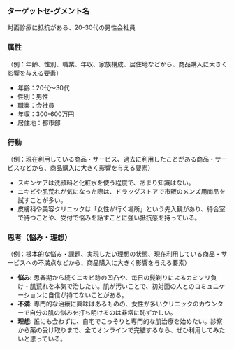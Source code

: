 ### ターゲットセ-グメント名
対面診療に抵抗がある、20-30代の男性会社員

### 属性
（例：年齢、性別、職業、年収、家族構成、居住地などから、商品購入に大きく影響を与える要素）
- 年齢：20代～30代
- 性別：男性
- 職業：会社員
- 年収：300-600万円
- 居住地：都市部

### 行動
（例：現在利用している商品・サービス、過去に利用したことがある商品・サービスなどから、商品購入に大きく影響を与える要素）
- スキンケアは洗顔料と化粧水を使う程度で、あまり知識はない。
- ニキビや肌荒れが気になった際は、ドラッグストアで市販のメンズ用商品を試すことが多い。
- 皮膚科や美容クリニックは「女性が行く場所」という先入観があり、待合室で待つことや、受付で悩みを話すことに強い抵抗感を持っている。

### 思考（悩み・理想）
（例：根本的な悩み・課題、実現したい理想の状態、現在利用している商品・サービスへの不満点などから、商品購入に大きく影響を与える要素）
- **悩み:** 思春期から続くニキビ跡の凹凸や、毎日の髭剃りによるカミソリ負け・肌荒れを本気で治したい。肌が汚いことで、初対面の人とのコミュニケーションに自信が持てないことがある。
- **不満:** 専門的な治療に興味はあるものの、女性が多いクリニックのカウンターで自分の肌の悩みを打ち明けるのは非常に恥ずかしい。
- **理想:** 誰にも会わずに、自宅でこっそりと専門的な肌治療を始めたい。診察から薬の受け取りまで、全てオンラインで完結するなら、ぜひ利用してみたいと思っている。
